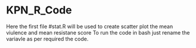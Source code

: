 # KPN_R_Code
Here the first file #stat.R will be used to create scatter plot the mean viulence and mean resistane score
To run the code in bash just rename the variavle as per required the code.
